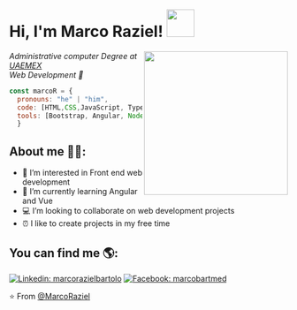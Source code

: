 <h1> Hi, I'm Marco Raziel! <img src="https://media.giphy.com/media/1o1oyOi61yOeGG7MtL/giphy.gif" width="50"></h1>
<img align='right' src="https://media.giphy.com/media/l41lOKyKOS89YyJfq/giphy.gif" width="260">
<p><em>Administrative computer Degree at <a href="https://www.uaemex.mx/">UAEMEX</a>
</br>Web Development 💙 </em></p>

```js
const marcoR = {
  pronouns: "he" | "him",
  code: [HTML,CSS,JavaScript, Typescript, SQL],
  tools: [Bootstrap, Angular, Node]
  }
  ```
  <h2>About me 👨‍💻:</h2>
  
- 👀 I’m interested in Front end web development
- 🧠 I’m currently learning Angular and Vue
- 💻 I’m looking to collaborate on web development projects
- ⏰ I like to create projects in my free time
  
<h2>You can find me 🌎:</h2>

[![Linkedin: marcorazielbartolo](https://img.shields.io/badge/-marcorazielbartolo-blue?style=flat-square&logo=Linkedin&logoColor=white&link=http://www.linkedin.com/in/marco-raziel-bartolo/)](https://www.linkedin.com/in/marco-raziel-bartolo/)
[![Facebook: marcobartmed](https://img.shields.io/badge/-MarcoBartMed-white?style=flat&logo=facebook&link=www.facebook.com/marco.bartmed/)](https://www.facebook.com/marco.bartmed/)
  



⭐️ From [@MarcoRaziel](https://github.com/Marco01nD)
